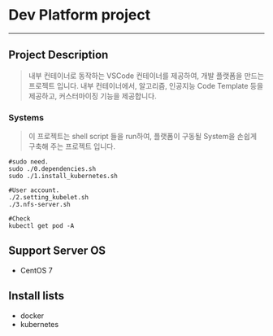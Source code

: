# Dev Platform project
------------
## Project Description
> 내부 컨테이너로 동작하는 VSCode 컨테이너를 제공하여, 개발 플랫폼을 만드는 프로젝트 입니다.
> 내부 컨테이너에서, 알고리즘, 인공지능 Code Template 등을 제공하고, 커스터마이징 기능을 제공합니다.

### Systems
> 이 프로젝트는 shell script 들을 run하여, 플랫폼이 구동될 System을 손쉽게 구축해 주는 프로젝트 입니다.

```
#sudo need.
sudo ./0.dependencies.sh
sudo ./1.install_kubernetes.sh

#User account.
./2.setting_kubelet.sh
./3.nfs-server.sh

#Check
kubectl get pod -A
```

## Support Server OS
+ CentOS 7

## Install lists
+ docker
+ kubernetes

